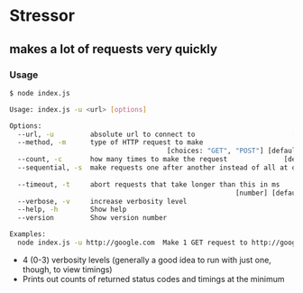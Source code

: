 # Stressor

## makes a lot of requests very quickly

### Usage

```sh
$ node index.js

Usage: index.js -u <url> [options]

Options:
  --url, -u         absolute url to connect to                        [required]
  --method, -m      type of HTTP request to make
                                       [choices: "GET", "POST"] [default: "GET"]
  --count, -c       how many times to make the request              [default: 1]
  --sequential, -s  make requests one after another instead of all at once
                                                                       [boolean]
  --timeout, -t     abort requests that take longer than this in ms
                                                        [number] [default: 5000]
  --verbose, -v     increase verbosity level                             [count]
  --help, -h        Show help                                          [boolean]
  --version         Show version number                                [boolean]

Examples:
  node index.js -u http://google.com  Make 1 GET request to http://google.com
```

* 4 (0-3) verbosity levels (generally a good idea to run with just one, though, to view timings)
* Prints out counts of returned status codes and timings at the minimum
